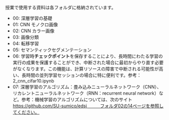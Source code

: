 授業で使用する資料は各フォルダに格納されています。
* 00: 深層学習の基礎
* 01: CNN モノクロ画像
* 02: CNN カラー画像
* 03: 画像分類
* 04: 転移学習
* 05: セマンティックセグメンテーション
* 06: 学習時**チェックポイント**を保存することにより、長時間にわたる学習の実行の成果を保護することができ、中断された場合に最初からやり直す必要がなくなります。この機能は、計算リソースの障害で中断される可能性が高い、長時間の並列学習セッションの場合に特に便利です。参考：2_cnn_cifar10.ipynb
* 07: 深層学習のアルゴリズム：畳み込みニューラルネットワーク（CNN）、リカレントニューラルネットワーク（RNN：recurrent neural network）など。参考：機械学習のアルゴリズムについては、次のサイト
  https://github.com/SU-sumico/edsj　　　フォルダ02の14ページを参照してください。

